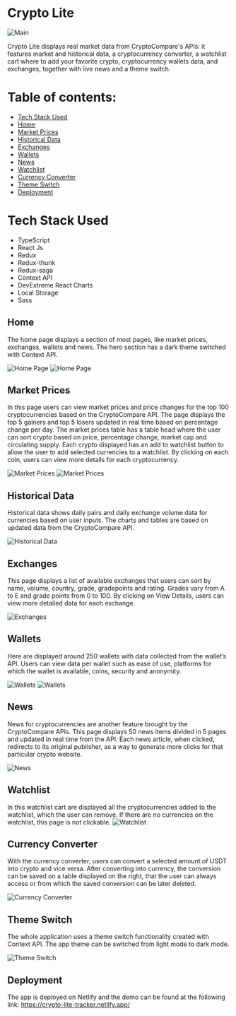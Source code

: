 # Crypto Lite

![Main](./public/readme-imgs/crypto-lite-main.JPG)

Crypto Lite displays real market data from CryptoCompare's APIs: it features market and historical data, a cryptocurrency converter, a watchlist cart where to add your favorite crypto, cryptocurrency wallets data, and exchanges, together with live news and a theme switch.

# Table of contents:

- [Tech Stack Used](#tech-stack-used)
- [Home](#home)
- [Market Prices](#market-prices)
- [Historical Data](#historical-data)
- [Exchanges](#exchanges)
- [Wallets](#wallets)
- [News](#news)
- [Watchlist](#watchlist)
- [Currency Converter](#currency-converter)
- [Theme Switch](#theme-switch)
- [Deployment](#deployment)

# Tech Stack Used
- TypeScript
- React Js
- Redux
- Redux-thunk
- Redux-saga
- Context API
- DevExtreme React Charts
- Local Storage
- Sass

## Home

The home page displays a section of most pages, like market prices, exchanges, wallets and news. The hero section has a dark theme switched with Context API.

![Home Page](./public/readme-imgs/home-page.png)
![Home Page](./public/readme-imgs/menu.JPG)

## Market Prices

In this page users can view market prices and price changes for the top 100 cryptocurrencies based on the CryptoCompare API. The page displays the top 5 gainers and top 5 losers updated in real time based on percentage change per day. The market prices table has a table head where the user can sort crypto based on price, percentage change, market cap and circulating supply. Each crypto displayed has an add to watchlist button to allow the user to add selected currencies to a watchlist. By clicking on each coin, users can view more details for each cryptocurrency.

![Market Prices](./public/readme-imgs/market-prices.png)
![Market Prices](./public/readme-imgs/coin-info.JPG)

## Historical Data

Historical data shows daily pairs and daily exchange volume data for currencies based on user inputs. The charts and tables are based on updated data from the CryptoCompare API.

![Historical Data](./public/readme-imgs/historical-data.png)

## Exchanges

This page displays a list of available exchanges that users can sort by name, volume, country, grade, gradepoints and rating. Grades vary from A to E and grade points from 0 to 100. By clicking on View Details, users can view more detailed data for each exchange.

![Exchanges](./public/readme-imgs/exchanges.JPG)

## Wallets

Here are displayed around 250 wallets with data collected from the wallet’s API. Users can view data per wallet such as ease of use, platforms for which the wallet is available, coins, security and anonymity.

![Wallets](./public/readme-imgs/wallets.png)
![Wallets](./public/readme-imgs/view-wallet.JPG)

## News

News for cryptocurrencies are another feature brought by the CryptoCompare APIs. This page displays 50 news items divided in 5 pages and updated in real time from the API. Each news article, when clicked, redirects to its original publisher, as a way to generate more clicks for that particular crypto website.

![News](./public/readme-imgs/news.png)

## Watchlist

In this watchlist cart are displayed all the cryptocurrencies added to the watchlist, which the user can remove. If there are no currencies on the watchlist, this page is not clickable.
![Watchlist](./public/readme-imgs/watchlist.png)

## Currency Converter

With the currency converter, users can convert a selected amount of USDT into crypto and vice versa. After converting into currency, the conversion can be saved on a table displayed on the right, that the user can always access or from which the saved conversion can be later deleted.

![Currency Converter](./public/readme-imgs/currency-converter.png)

## Theme Switch

The whole application uses a theme switch functionality created with Context API. The app theme can be switched from light mode to dark mode.

![Theme Switch](./public/readme-imgs/dark-mode.png)

## Deployment

The app is deployed on Netlify and the demo can be found at the following link: https://crypto-lite-tracker.netlify.app/



